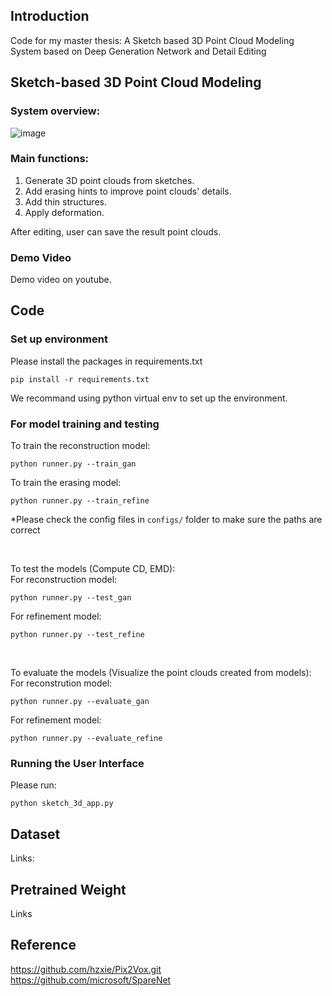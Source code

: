 ## Introduction
Code for my master thesis: A Sketch based 3D Point Cloud Modeling System based on Deep Generation Network and Detail Editing

## Sketch-based 3D Point Cloud Modeling
### System overview:
![image](https://user-images.githubusercontent.com/27956674/153366179-b50d9409-d666-427e-8d0b-e8827d8ca950.png)

### Main functions:
1. Generate 3D point clouds from sketches.
2. Add erasing hints to improve point clouds' details.
3. Add thin structures.
4. Apply deformation.

After editing, user can save the result point clouds.

### Demo Video
Demo video on youtube.

## Code
### Set up environment
Please install the packages in requirements.txt
```
pip install -r requirements.txt
```

We recommand using python virtual env to set up the environment.

### For model training and testing
To train the reconstruction model:
```
python runner.py --train_gan
```

To train the erasing model:
```
python runner.py --train_refine
```

*Please check the config files in `configs/` folder to make sure the paths are correct

<br />

To test the models (Compute CD, EMD):<br />
For reconstruction model:
```
python runner.py --test_gan
```

For refinement model:
```
python runner.py --test_refine
```
<br />

To evaluate the models (Visualize the point clouds created from models):<br />
For reconstrution model:
```
python runner.py --evaluate_gan
```

For refinement model:
```
python runner.py --evaluate_refine
```

### Running the User Interface
Please run:
```
python sketch_3d_app.py
```

## Dataset
Links:

## Pretrained Weight
Links

## Reference
https://github.com/hzxie/Pix2Vox.git <br />
https://github.com/microsoft/SpareNet
